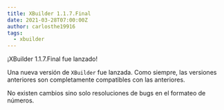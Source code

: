 ```yaml
---
title: XBuilder 1.1.7.Final
date: 2021-03-28T07:00:00Z
author: carlosthe19916
tags:
  - xbuilder
---
```


¡XBuilder 1.1.7.Final fue lanzado!

Una nueva versión de `XBuilder` fue lanzada. Como siempre, las versiones anteriores son completamente compatibles con las anteriores.

No existen cambios sino solo resoluciones de bugs en el formateo de números.

